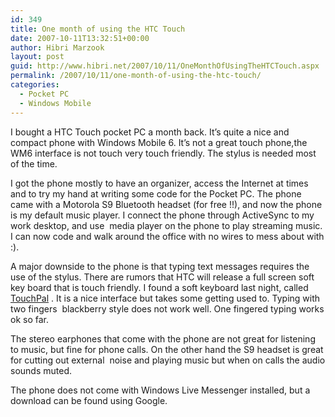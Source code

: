 ```yaml
---
id: 349
title: One month of using the HTC Touch
date: 2007-10-11T13:32:51+00:00
author: Hibri Marzook
layout: post
guid: http://www.hibri.net/2007/10/11/OneMonthOfUsingTheHTCTouch.aspx
permalink: /2007/10/11/one-month-of-using-the-htc-touch/
categories:
  - Pocket PC
  - Windows Mobile
---
```

I bought a HTC Touch pocket PC a month back. It&#8217;s quite a nice and compact phone with Windows Mobile 6. It&#8217;s not a great touch phone,the WM6 interface is not touch very touch friendly. The stylus is needed most of the time.

I got the phone mostly to have an organizer, access the Internet at times and to try my hand at writing some code for the Pocket PC. The phone came with a Motorola S9 Bluetooth headset (for free !!), and now the phone is my default music player. I connect the phone through ActiveSync to my work desktop, and use&nbsp; media player on the phone to play streaming music.&nbsp; I can now code and walk around the office with no wires to mess about with :).

A major downside to the phone is that typing text messages requires the use of the stylus. There are rumors that HTC will release a full screen soft key board that is touch friendly. I found a soft keyboard last night, called&nbsp; <a href="http://www.cootek.com/intro.html" target="_blank">TouchPal</a> . It is a nice interface but takes some getting used to. Typing with two fingers&nbsp; blackberry style does not work well. One fingered typing works ok so far. 

The stereo earphones that come with the phone are not great for listening to music, but fine for phone calls. On the other hand the S9 headset is great for cutting out external&nbsp; noise and playing music but when on calls the audio sounds muted. 

The phone does not come with Windows Live Messenger installed, but a download can be found using Google.